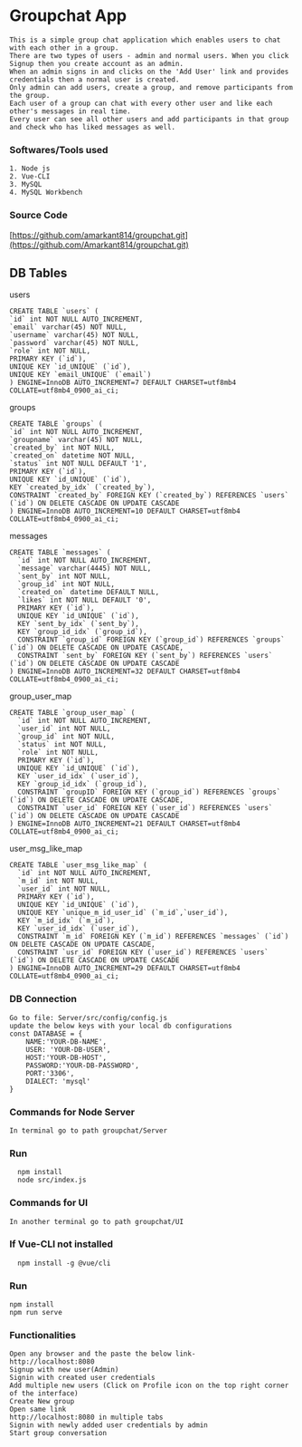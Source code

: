 # Groupchat App

    This is a simple group chat application which enables users to chat with each other in a group.
    There are two types of users - admin and normal users. When you click Signup then you create account as an admin.
    When an admin signs in and clicks on the 'Add User' link and provides credentials then a normal user is created. 
    Only admin can add users, create a group, and remove participants from the group. 
    Each user of a group can chat with every other user and like each other's messages in real time.
    Every user can see all other users and add participants in that group and check who has liked messages as well.
    
  ### Softwares/Tools used
    1. Node js 
    2. Vue-CLI 
    3. MySQL
    4. MySQL Workbench
  ### Source Code
[https://github.com/amarkant814/groupchat.git](https://github.com/Amarkant814/groupchat.git)

  ## DB Tables 
  users 
  ```
CREATE TABLE `users` (
  `id` int NOT NULL AUTO_INCREMENT,
  `email` varchar(45) NOT NULL,
  `username` varchar(45) NOT NULL,
  `password` varchar(45) NOT NULL,
  `role` int NOT NULL,
  PRIMARY KEY (`id`),
  UNIQUE KEY `id_UNIQUE` (`id`),
  UNIQUE KEY `email_UNIQUE` (`email`)
) ENGINE=InnoDB AUTO_INCREMENT=7 DEFAULT CHARSET=utf8mb4 COLLATE=utf8mb4_0900_ai_ci;

```
  groups
  ```
CREATE TABLE `groups` (
  `id` int NOT NULL AUTO_INCREMENT,
  `groupname` varchar(45) NOT NULL,
  `created_by` int NOT NULL,
  `created_on` datetime NOT NULL,
  `status` int NOT NULL DEFAULT '1',
  PRIMARY KEY (`id`),
  UNIQUE KEY `id_UNIQUE` (`id`),
  KEY `created_by_idx` (`created_by`),
  CONSTRAINT `created_by` FOREIGN KEY (`created_by`) REFERENCES `users` (`id`) ON DELETE CASCADE ON UPDATE CASCADE
) ENGINE=InnoDB AUTO_INCREMENT=10 DEFAULT CHARSET=utf8mb4 COLLATE=utf8mb4_0900_ai_ci;

```

messages
```
CREATE TABLE `messages` (
  `id` int NOT NULL AUTO_INCREMENT,
  `message` varchar(4445) NOT NULL,
  `sent_by` int NOT NULL,
  `group_id` int NOT NULL,
  `created_on` datetime DEFAULT NULL,
  `likes` int NOT NULL DEFAULT '0',
  PRIMARY KEY (`id`),
  UNIQUE KEY `id_UNIQUE` (`id`),
  KEY `sent_by_idx` (`sent_by`),
  KEY `group_id_idx` (`group_id`),
  CONSTRAINT `group_id` FOREIGN KEY (`group_id`) REFERENCES `groups` (`id`) ON DELETE CASCADE ON UPDATE CASCADE,
  CONSTRAINT `sent_by` FOREIGN KEY (`sent_by`) REFERENCES `users` (`id`) ON DELETE CASCADE ON UPDATE CASCADE
) ENGINE=InnoDB AUTO_INCREMENT=32 DEFAULT CHARSET=utf8mb4 COLLATE=utf8mb4_0900_ai_ci;

```

group_user_map
```
CREATE TABLE `group_user_map` (
  `id` int NOT NULL AUTO_INCREMENT,
  `user_id` int NOT NULL,
  `group_id` int NOT NULL,
  `status` int NOT NULL,
  `role` int NOT NULL,
  PRIMARY KEY (`id`),
  UNIQUE KEY `id_UNIQUE` (`id`),
  KEY `user_id_idx` (`user_id`),
  KEY `group_id_idx` (`group_id`),
  CONSTRAINT `groupID` FOREIGN KEY (`group_id`) REFERENCES `groups` (`id`) ON DELETE CASCADE ON UPDATE CASCADE,
  CONSTRAINT `user_id` FOREIGN KEY (`user_id`) REFERENCES `users` (`id`) ON DELETE CASCADE ON UPDATE CASCADE
) ENGINE=InnoDB AUTO_INCREMENT=21 DEFAULT CHARSET=utf8mb4 COLLATE=utf8mb4_0900_ai_ci;

```
user_msg_like_map
```
CREATE TABLE `user_msg_like_map` (
  `id` int NOT NULL AUTO_INCREMENT,
  `m_id` int NOT NULL,
  `user_id` int NOT NULL,
  PRIMARY KEY (`id`),
  UNIQUE KEY `id_UNIQUE` (`id`),
  UNIQUE KEY `unique_m_id_user_id` (`m_id`,`user_id`),
  KEY `m_id_idx` (`m_id`),
  KEY `user_id_idx` (`user_id`),
  CONSTRAINT `m_id` FOREIGN KEY (`m_id`) REFERENCES `messages` (`id`) ON DELETE CASCADE ON UPDATE CASCADE,
  CONSTRAINT `usr_id` FOREIGN KEY (`user_id`) REFERENCES `users` (`id`) ON DELETE CASCADE ON UPDATE CASCADE
) ENGINE=InnoDB AUTO_INCREMENT=29 DEFAULT CHARSET=utf8mb4 COLLATE=utf8mb4_0900_ai_ci;

```

### DB Connection
    Go to file: Server/src/config/config.js
    update the below keys with your local db configurations
    const DATABASE = {
        NAME:'YOUR-DB-NAME',
        USER: 'YOUR-DB-USER',
        HOST:'YOUR-DB-HOST',
        PASSWORD:'YOUR-DB-PASSWORD',
        PORT:'3306',
        DIALECT: 'mysql'
    }

 ### Commands for Node Server
    In terminal go to path groupchat/Server
   ### Run 
      npm install
      node src/index.js
  ### Commands for UI 
    In another terminal go to path groupchat/UI
  ### If Vue-CLI not installed
      npm install -g @vue/cli
 ### Run
    npm install 
    npm run serve 
### Functionalities 
    Open any browser and the paste the below link- 
    http://localhost:8080
    Signup with new user(Admin)
    Signin with created user credentials
    Add multiple new users (Click on Profile icon on the top right corner of the interface)
    Create New group 
    Open same link 
    http://localhost:8080 in multiple tabs
    Signin with newly added user credentials by admin
    Start group conversation
